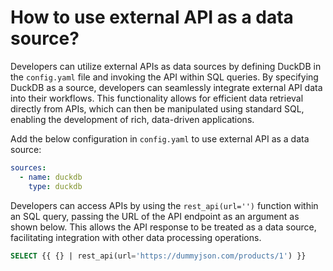 # How to use external API as a data source?

Developers can utilize external APIs as data sources by defining DuckDB in the `config.yaml` file and invoking the API within SQL queries. By specifying DuckDB as a source, developers can seamlessly integrate external API data into their workflows. This functionality allows for efficient data retrieval directly from APIs, which can then be manipulated using standard SQL, enabling the development of rich, data-driven applications.

Add the below configuration in `config.yaml` to use external API as a data source:

```yaml
sources:
  - name: duckdb
    type: duckdb
```

Developers can access APIs by using the `rest_api(url='')` function within an SQL query, passing the URL of the API endpoint as an argument as shown below. This allows the API response to be treated as a data source, facilitating integration with other data processing operations.

```sql
SELECT {{ {} | rest_api(url='https://dummyjson.com/products/1') }}
```
  